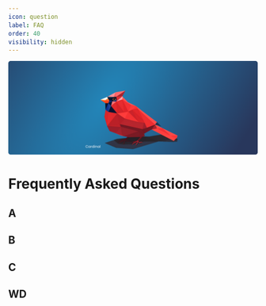 ```yaml
---
icon: question
label: FAQ
order: 40
visibility: hidden
---
```

![](/static/headers/header-15.png)

# Frequently Asked Questions

## A


## B


## C


## WD
